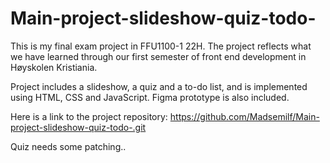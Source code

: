 # Main-project-slideshow-quiz-todo-

This is my final exam project in FFU1100-1 22H. 
The project reflects what we have learned through our first semester of front end development in Høyskolen Kristiania.

Project includes a slideshow, a quiz and a to-do list, and is implemented using HTML, CSS and JavaScript.
Figma prototype is also included.

Here is a link to the project repository: https://github.com/Madsemilf/Main-project-slideshow-quiz-todo-.git

Quiz needs some patching..
